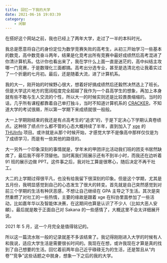 ```yaml
---
title: 回忆一下我的大学
date: 2021-06-16 19:03:39
category:
    - 闲聊
---
```


在搭好这个网站之前，我也已经上了两年大学，走过了一半的本科时光。

<!-- more -->

我总是愿意将自己的身份定位为数学竞赛失败的高考生，从初三开始学习一些基本的数竞，高中数竞奋斗两年，结果是化竞考出所有竞赛中最好成绩然后高考混进了你清计算机系。估计你也看出来了，我在学什么上面一直是迷茫的，高中纠结主攻哪一门竞赛，于是数理化三面都搞。高考出分选专业，甚至是选清北也让我着实过了一个折磨的七月初。最后，还是随着大流，进了计算机系。

我的大一，刚开始的时候野心很大，想着好好搞成绩然后还毅然决然选上了班长。但是大学这片地方的宽阔程度完全超越了我作为一个县高学生的想象，再加上本身就有些不敢与生人交流的个性，所以大一的时候实则还是比较畏畏缩缩的。当时的话，几乎所有课程都靠着自己单打独斗，当时不知道计算机系的 [CRACKER](https://github.com/PKUanonym/REKCARC-TSC-UHT)，不知道大学的考试很屑，所以第一学期下来成绩就很一般般。

大一上学期刚结束的我还是有点高考生的“追求”的，于是下定决心下学期认真卷绩点。这种除了绩点什么都不管的心态大概持续了半年，直到加入了 [xge](https://www.unidy.cn) 的 [THUInfo](https://github.com/UNIDY2002/THUInfo) 项目。或许就是从那个时候开始，才感觉大学不是像高中那样仅仅是为了成绩学习，而是有一些其他的路径的。

大一另外一个印象深刻的事情就是，学年末的甲团评比活动我们班的团支书居然缺席了，最后我不得不顶替他。当时离我们班展示还有不到半小时，而我还在边听着 91 班的展示边做 PPT。这件事之后，我对社工算是很寒心，随后决定不再干社工。

大二的上学期过得很平凡，也没有给我留下很深刻的印象。但是这个学期，尤其是五月份，我明显感觉到自己的心态发生了很大的转变。首先就是自己突然感觉到对前三个学期的生活有种厌恶感，不想让自己继续在 GPA 主导之下生活。其次是突然重燃了对社工的一些热情，主要的缘故是跟着 xge 在科协里面参加了一些活动，比如嘉年华以及智能体决赛，在这期间也算是认识了不少人（比如大恶人安頔）。最后就是敢于正面自己对 Sakana 的一些感情了，大概这里不会太详细展开说。

2021 年 5 月，这一个月完全是值得铭记的。

所以这一篇流水账一般的记录就差不多该结束了。我记得刚刚进入大学的时候有人和我说，适应大学生活是需要很长时间的。我现在在想，或许我现在才算是真的找到了自己想要的生活。回忆着前两年自己近乎碌碌无为的生活，还是暂且从“内卷”“竞争”这些话题之中脱身，想象一下之后的我的大学。
